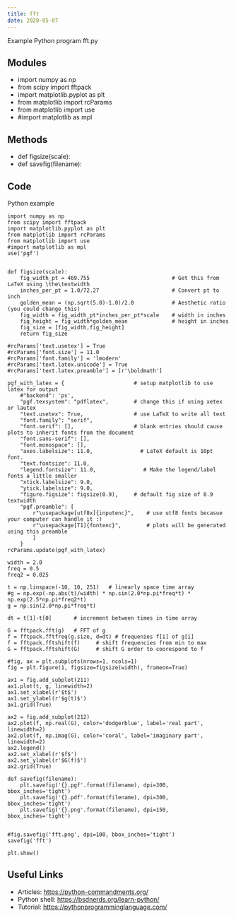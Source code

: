 ```yaml
---
title: fft
date: 2020-05-07
---
```

Example Python program fft.py

## Modules

* import numpy as np
* from scipy import fftpack
* import matplotlib.pyplot as plt
* from matplotlib import rcParams
* from matplotlib import use
* #import matplotlib as mpl

## Methods

* def figsize(scale):
* def savefig(filename):

## Code

Python example

    import numpy as np
    from scipy import fftpack
    import matplotlib.pyplot as plt
    from matplotlib import rcParams
    from matplotlib import use
    #import matplotlib as mpl
    use('pgf')
    
    
    def figsize(scale):
        fig_width_pt = 469.755                          # Get this from LaTeX using \the\textwidth
        inches_per_pt = 1.0/72.27                       # Convert pt to inch
        golden_mean = (np.sqrt(5.0)-1.0)/2.0            # Aesthetic ratio (you could change this)
        fig_width = fig_width_pt*inches_per_pt*scale    # width in inches
        fig_height = fig_width*golden_mean              # height in inches
        fig_size = [fig_width,fig_height]
        return fig_size
    
    #rcParams['text.usetex'] = True
    #rcParams['font.size'] = 11.0
    #rcParams['font.family'] = 'lmodern'
    #rcParams['text.latex.unicode'] = True
    #rcParams['text.latex.preamble'] = [r'\boldmath']
    
    pgf_with_latex = {                      # setup matplotlib to use latex for output
        #"backend": 'ps',
        "pgf.texsystem": "pdflatex",        # change this if using xetex or lautex
        "text.usetex": True,                # use LaTeX to write all text
        "font.family": "serif",
        "font.serif": [],                   # blank entries should cause plots to inherit fonts from the document
        "font.sans-serif": [],
        "font.monospace": [],
        "axes.labelsize": 11.0,               # LaTeX default is 10pt font.
        "text.fontsize": 11.0,
        "legend.fontsize": 11.0,               # Make the legend/label fonts a little smaller
        "xtick.labelsize": 9.0,
        "ytick.labelsize": 9.0,
        "figure.figsize": figsize(0.9),     # default fig size of 0.9 textwidth
        "pgf.preamble": [
            r"\usepackage[utf8x]{inputenc}",    # use utf8 fonts becasue your computer can handle it :)
            r"\usepackage[T1]{fontenc}",        # plots will be generated using this preamble
            ]
        }
    rcParams.update(pgf_with_latex)
    
    width = 2.0
    freq = 0.5
    freq2 = 0.025
    
    t = np.linspace(-10, 10, 251)   # linearly space time array
    #g = np.exp(-np.abs(t)/width) * np.sin(2.0*np.pi*freq*t) * np.exp(2.5*np.pi*freq2*t)
    g = np.sin(2.0*np.pi*freq*t)
    
    dt = t[1]-t[0]       # increment between times in time array
    
    G = fftpack.fft(g)   # FFT of g
    f = fftpack.fftfreq(g.size, d=dt) # frequenies f[i] of g[i]
    f = fftpack.fftshift(f)     # shift frequencies from min to max
    G = fftpack.fftshift(G)     # shift G order to coorespond to f
    
    #fig, ax = plt.subplots(nrows=1, ncols=1)
    fig = plt.figure(1, figsize=figsize(width), frameon=True)
    
    ax1 = fig.add_subplot(211)
    ax1.plot(t, g, linewidth=2)
    ax1.set_xlabel(r'$t$')
    ax1.set_ylabel(r'$g(t)$')
    ax1.grid(True)
    
    ax2 = fig.add_subplot(212)
    ax2.plot(f, np.real(G), color='dodgerblue', label='real part', linewidth=2)
    ax2.plot(f, np.imag(G), color='coral', label='imaginary part', linewidth=2)
    ax2.legend()
    ax2.set_xlabel(r'$f$')
    ax2.set_ylabel(r'$G(f)$')
    ax2.grid(True)
    
    def savefig(filename):
        plt.savefig('{}.pgf'.format(filename), dpi=300, bbox_inches='tight')
        plt.savefig('{}.pdf'.format(filename), dpi=300, bbox_inches='tight')
        plt.savefig('{}.png'.format(filename), dpi=150, bbox_inches='tight')
    
    
    #fig.savefig('fft.png', dpi=100, bbox_inches='tight')
    savefig('fft')
    
    plt.show()

## Useful Links

- Articles: https://python-commandments.org/
- Python shell: https://bsdnerds.org/learn-python/
- Tutorial: https://pythonprogramminglanguage.com/

